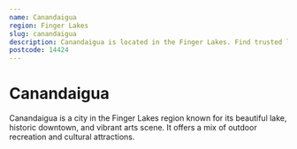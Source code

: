 ```yaml
---
name: Canandaigua
region: Finger Lakes
slug: canandaigua
description: Canandaigua is located in the Finger Lakes. Find trusted local plumbers serving this area.
postcode: 14424
---
```


# Canandaigua

Canandaigua is a city in the Finger Lakes region known for its beautiful lake, historic downtown, and vibrant arts scene. It offers a mix of outdoor recreation and cultural attractions. 